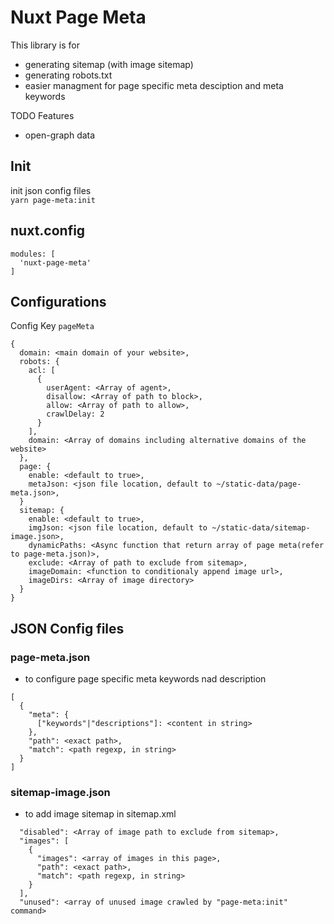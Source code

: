 # Nuxt Page Meta
This library is for
 - generating sitemap (with image sitemap)
 - generating robots.txt
 - easier managment for page specific meta desciption and meta keywords

TODO Features
 - open-graph data

## Init
init json config files  
`yarn page-meta:init`  
  
## nuxt.config
```
modules: [
  'nuxt-page-meta'
]
```
  
## Configurations
Config Key `pageMeta`  
```
{
  domain: <main domain of your website>,
  robots: {
    acl: [
      {
        userAgent: <Array of agent>,
        disallow: <Array of path to block>,
        allow: <Array of path to allow>,
        crawlDelay: 2
      }
    ],
    domain: <Array of domains including alternative domains of the website>
  },
  page: {
    enable: <default to true>,
    metaJson: <json file location, default to ~/static-data/page-meta.json>,
  }
  sitemap: {
    enable: <default to true>,
    imgJson: <json file location, default to ~/static-data/sitemap-image.json>,
    dynamicPaths: <Async function that return array of page meta(refer to page-meta.json)>,
    exclude: <Array of path to exclude from sitemap>,
    imageDomain: <function to conditionaly append image url>,
    imageDirs: <Array of image directory>
  }
}
```

## JSON Config files
### page-meta.json
- to configure page specific meta keywords nad description
```
[
  {
    "meta": {
      ["keywords"|"descriptions"]: <content in string>
    },
    "path": <exact path>,
    "match": <path regexp, in string>
  }
]
```
  
### sitemap-image.json
- to add image sitemap in sitemap.xml
```
  "disabled": <Array of image path to exclude from sitemap>,
  "images": [
    {
      "images": <array of images in this page>,
      "path": <exact path>,
      "match": <path regexp, in string>
    }
  ],
  "unused": <array of unused image crawled by "page-meta:init" command>
```
